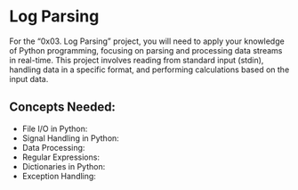 # Log Parsing
For the “0x03. Log Parsing” project, you will need to apply your knowledge of Python programming, focusing on parsing and processing data streams in real-time. This project involves reading from standard input (stdin), handling data in a specific format, and performing calculations based on the input data.

## Concepts Needed:
- File I/O in Python:
- Signal Handling in Python:
- Data Processing:
- Regular Expressions:
- Dictionaries in Python:
- Exception Handling:
